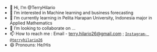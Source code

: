 - 👋 Hi, I’m @TerryHilario
- 👀 I’m interested in Machine learning and business forecasting
- 🌱 I’m currently learning in Pelita Harapan University, Indonesia major in Applied Mathematics
- 💞️ I’m looking to collaborate on ...
- 📫 How to reach me : Email - terry.hilario26@gmail.com ; [`Instagram- @terryhilario26`](https://www.instagram.com/terryhilario26/)
- 😄 Pronouns: He/His
<!---
TerryHilario/TerryHilario is a ✨ special ✨ repository because its `README.md` (this file) appears on your GitHub profile.
You can click the Preview link to take a look at your changes.
--->
